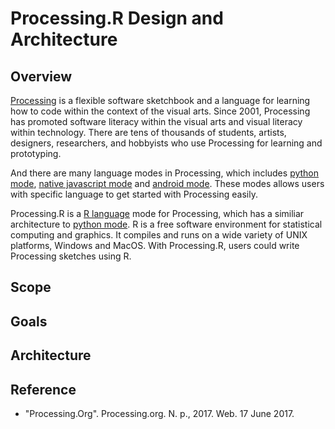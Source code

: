 # Processing.R Design and Architecture

## Overview

[Processing](http://processing.org/) is a flexible software sketchbook and a language for learning how to code within the context of the visual arts. Since 2001, Processing has promoted software literacy within the visual arts and visual literacy within technology. There are tens of thousands of students, artists, designers, researchers, and hobbyists who use Processing for learning and prototyping.

And there are many language modes in Processing, which includes [python mode](http://py.processing.org/), [native javascript mode](https://p5js.org/) and [android mode](http://android.processing.org/). These modes allows users with specific language to get started with Processing easily.

Processing.R is a [R language](https://www.r-project.org/) mode for Processing, which has a similiar architecture to [python mode](http://py.processing.org/). R is a free software environment for statistical computing and graphics. It compiles and runs on a wide variety of UNIX platforms, Windows and MacOS. With Processing.R, users could write Processing sketches using R.

## Scope

## Goals

## Architecture

## Reference

* "Processing.Org". Processing.org. N. p., 2017. Web. 17 June 2017.
